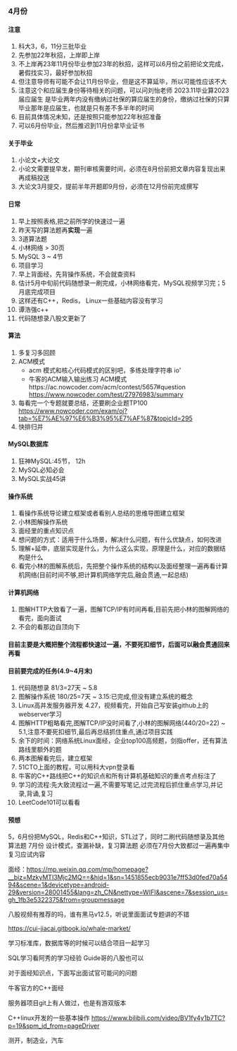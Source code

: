 ### 4月份

#### 注意
1. 科大3，6，11分三批毕业
2. 先参加22年秋招，上岸即上岸
3. 不上岸再23年11月份毕业参加23年的秋招，这样可以6月份之前把论文完成，暑假找实习，最好参加秋招
4. 但注意导师有可能不会让11月份毕业，但是这不算延毕，所以可能性应该不大
5. 注意这个和应届生身份等待相关的问题，可以问刘怡老师
      2023.11毕业算2023届应届生
      是毕业两年内没有缴纳过社保的算应届生的身份，缴纳过社保的只算毕业那年是应届生，也就是只有差不多半年的时间
6. 目前具体情况未知，还是按照只能参加22年秋招准备
7. 可以6月份毕业，然后推迟到11月份拿毕业证书
#### 关于毕业
1. 小论文+大论文
2. 小论文需要提早发，期刊审核需要时间，必须在8月份前把文章内容复现出来再成稿投送
3. 大论文3月提交，提前半年开题即9月份，必须在12月份前完成撰写
#### 日常
1. 早上按照表格,把之前所学的快速过一遍
2. 昨天写的算法题再**实现**一遍
3. 3道算法题
4. 小林网络 > 30页
5. MySQL 3 ~ 4节
6. 项目学习
7. 早上背面经，先背操作系统，不会就查资料
8. 估计5月中旬前代码随想录一刷完成，小林网络看完，MySQL视频学习完；5月底完成项目
9. 这样还有C++，Redis， Linux一些基础内容没有学习
10. 谭浩强c++
11. 代码随想录八股文更新了
#### 算法
1. 多复习多回顾
2. ACM模式
   - acm 模式和核心代码模式的区别吧，多练处理字符串 io'
   - 牛客的ACM输入输出练习
      ACM模式https://ac.nowcoder.com/acm/contest/5657#question
      https://www.nowcoder.com/test/27976983/summary
3. 每看完一个专题就要总结，还要刷企业题TP100
      https://www.nowcoder.com/exam/oj?tab=%E7%AE%97%E6%B3%95%E7%AF%87&topicId=295
4. 快排归并

#### MySQL数据库
1. 狂神MySQL:45节， 12h
2. MySQL必知必会
3. MySQL实战45讲
#### 操作系统
1. 看操作系统导论建立框架或者看别人总结的思维导图建立框架
2. 小林图解操作系统
3. 面经里的重点知识点
4. 想问题的方式：适用于什么场景，解决什么问题，有什么优缺点，如何改进
5. 理解+延申，底层实现是什么，为什么这么实现，原理是什么，对应的数据结构是什么
6. 看完小林的图解系统后，先把整个操作系统的结构以及面经整理一遍再看计算机网络(目前时间不够,把计算机网络学完后,融会贯通,一起总结)

#### 计算机网络
1. 图解HTTP大致看了一遍，图解TCP/IP有时间再看,目前先把小林的图解网络的看完，面向面试
2. 不会的看那边自顶向下
#### 目前主要是大概把整个流程都快速过一遍，不要死扣细节，后面可以融会贯通回来再看

#### 目前要完成的任务(4.9~4月末)
1. 代码随想录 81/3=27天 ~ 5.8
2. 图解操作系统 180/25=7天 ~ 3.15:已完成,但没有建立系统的概念
3. Linux高并发服务器开发 4.27，视频看完，开始自己写安装github上的webserver学习
4. 图解HTTP粗略看完,图解TCP/IP没时间看了,小林的图解网络(440/20=22) ~ 5.1,注意不要死扣细节,最后再总结抓住重点,通过项目实践
5. 余下的时间：网络系统Linux面经，企业top100高频题，剑指offer，还有算法路线里额外的题
6. 两本图解看完后，建立框架
7. 51CTO上面的教程，可以用科大vpn登录看
8. 牛客的C++路线把C++的知识点和所有计算机基础知识的重点考点标注了
9. 学习的流程:先大致流程过一遍,不需要写笔记,过完流程后抓住重点学习,并记录,背诵,复习
10. LeetCode101可以看看
#### 预想
5，6月份把MySQL，Redis和C++知识，STL过了，同时二刷代码随想录及其他算法题
7月份 设计模式，查漏补缺，复习算法题
必须在7月份大致都过一遍再集中复习应试内容



面经：https://mp.weixin.qq.com/mp/homepage?__biz=MzkyMTI3Mjc2MQ==&hid=1&sn=1451855ecb9031e7ff53d0fed70a5494&scene=1&devicetype=android-29&version=28001455&lang=zh_CN&nettype=WIFI&ascene=7&session_us=gh_1fb3e5322375&from=groupmessage

八股视频有推荐的吗，谁有黑马v12.5，听说里面面试专题讲的不错

https://cui-jiacai.gitbook.io/whale-market/

学习标准库，数据库等的时候可以结合项目一起学习


SQL学习看阿秀的学习经验
Guide哥的八股也可以


对于面经知识点，下面写出面试官可能问的问题

牛客官方的C++面经

服务器项目git上有人做过，也是有游双版本

C++linux开发的一些基本操作
https://www.bilibili.com/video/BV1fy4y1b7TC?p=19&spm_id_from=pageDriver

测开，制造业，汽车